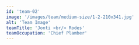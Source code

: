 ```yaml
---
id: 'team-02'
image: '/images/team/medium-size/1-2-210x341.jpg'
alt: 'Team Image'
teamTitle: 'Jonti <br/> Rodes'
teamOccupation: 'Chief Plamber'
---
```

